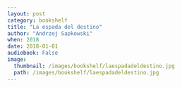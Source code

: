 ```yaml
---
layout: post
category: bookshelf
title: "La espada del destino"
author: "Andrzej Sapkowski"
when: 2018
date: 2018-01-01
audiobook: False
image:
  thumbnail: /images/bookshelf/laespadadeldestino.jpg
  path: /images/bookshelf/laespadadeldestino.jpg
---
```

